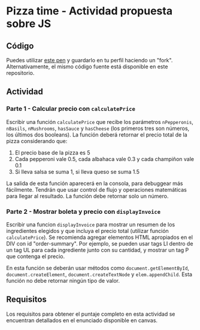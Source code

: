 # Pizza time - Actividad propuesta sobre JS

## Código

Puedes utilizar [este pen](https://codepen.io/aaossa/pen/MWRmWXK) y guardarlo en tu perfil haciendo un "fork". Alternativamente, el mismo código fuente está disponible en este repositorio.

## Actividad 

### Parte 1 - Calcular precio con `calculatePrice`

Escribir una función `calculatePrice` que recibe los parámetros `nPepperonis`, `nBasils`, `nMushrooms`, `hasSauce` y `hasCheese` (los primeros tres son números, los últimos dos booleans). La función deberá retornar el precio total de la pizza considerando que:

1. El precio base de la pizza es 5
2. Cada pepperoni vale 0.5, cada albahaca vale 0.3 y cada champiñon vale 0.1
3. Si lleva salsa se suma 1, si lleva queso se suma 1.5

La salida de esta función aparecerá en la consola, para debuggear más fácilmente. Tendrán que usar control de flujo y operaciones matemáticas para llegar al resultado. La función debe retornar solo un número.

### Parte 2 - Mostrar boleta y precio con `displayInvoice`

Escribir una funcion `displayInvoice` para mostrar un resumen de los ingredientes elegidos y que incluya el precio total (utilizar función `calculatePrice`). Se recomienda agregar elementos HTML apropiados en el DIV con id "order-summary". Por ejemplo, se pueden usar tags LI dentro de un tag UL para cada ingrediente junto con su cantidad, y mostrar un tag P que contenga el precio.

En esta función se deberán usar métodos como `document.getElementById`, `document.createElement`, `document.createTextNode` y `elem.appendChild`. Esta función no debe retornar ningún tipo de valor.

## Requisitos
Los requisitos para obtener el puntaje completo en esta actividad se encuentran detallados en el enunciado disponible en canvas.
